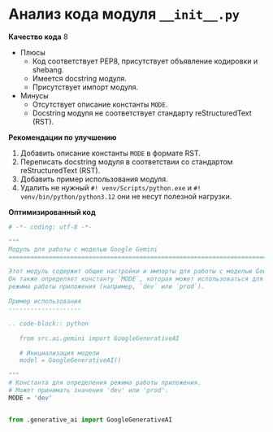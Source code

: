 # Анализ кода модуля `__init__.py`

**Качество кода**
8
- Плюсы
    - Код соответствует PEP8, присутствует объявление кодировки и shebang.
    -  Имеется docstring модуля.
    - Присутствует импорт модуля.
- Минусы
    - Отсутствует описание константы `MODE`.
    - Docstring модуля не соответствует стандарту reStructuredText (RST).

**Рекомендации по улучшению**

1. Добавить описание константы `MODE` в формате RST.
2. Переписать docstring модуля в соответствии со стандартом reStructuredText (RST).
3. Добавить пример использования модуля.
4.  Удалить не нужный `#! venv/Scripts/python.exe` и `#! venv/bin/python/python3.12` они не несут полезной нагрузки.

**Оптимизированный код**

```python
# -*- coding: utf-8 -*-

"""
Модуль для работы с моделью Google Gemini
=========================================================================================

Этот модуль содержит общие настройки и импорты для работы с моделью Google Gemini.
Он также определяет константу `MODE`, которая может использоваться для определения
режима работы приложения (например, `dev` или `prod`).

Пример использования
--------------------

.. code-block:: python

   from src.ai.gemini import GoogleGenerativeAI

   # Инициализация модели
   model = GoogleGenerativeAI()

"""
# Константа для определения режима работы приложения.
# Может принимать значения 'dev' или 'prod'.
MODE = 'dev'


from .generative_ai import GoogleGenerativeAI
```